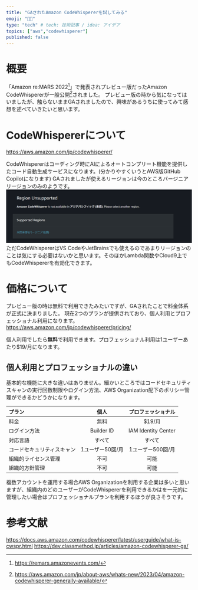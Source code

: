 ```yaml
---
title: "GAされたAmazon CodeWhispererを試してみる"
emoji: "😮‍💨"
type: "tech" # tech: 技術記事 / idea: アイデア
topics: ["aws","codewhisperer"]
published: false
---
```


# 概要
「Amazon re:MARS 2022[^1]」で発表されプレビュー版だったAmazon CodeWhispererが一般公開[^2]されました。
プレビュー版の時から気になってはいましたが、触らないままGAされましたので、興味があるうちに使ってみて感想を述べていきたいと思います。

[^1]: https://remars.amazonevents.com/
[^2]: https://aws.amazon.com/jp/about-aws/whats-new/2023/04/amazon-codewhisperer-generally-available/

# CodeWhispererについて
https://aws.amazon.com/jp/codewhisperer/

CodeWhispererはコーディング時にAIによるオートコンプリート機能を提供したコード自動生成サービスになります。(分かりやすくいうとAWS版GitHub Copilotになります)
GAされましたが使えるリージョンは今のところバージニアリージョンのみのようです。
![](/images/codewhisperer-tutorial/image1.png)
ただCodeWhispererはVS CodeやJetBrainsでも使えるのであまりリージョンのことは気にする必要はないかと思います。そのほかLambda関数やCloud9上でもCodeWhispererを有効化できます。

# 価格について
プレビュー版の時は無料で利用できたみたいですが、GAされたことで料金体系が正式に決まりました。
現在2つのプランが提供されており、個人利用とプロフェッショナル利用になります。
https://aws.amazon.com/jp/codewhisperer/pricing/

個人利用でしたら**無料**で利用できます。プロフェッショナル利用は1ユーザーあたり$19/月になります。

## 個人利用とプロフェッショナルの違い
基本的な機能に大きな違いはありません。細かいところではコードセキュリティスキャンの実行回数制限やログイン方法、AWS Organization配下のポリシー管理ができるかどうかになります。

|プラン|個人|プロフェッショナル|
|:---|:---:|:---:|
|料金|無料|$19/月|
|ログイン方法|Builder ID| IAM Identity Center|
|対応言語| すべて | すべて|
|コードセキュリティスキャン| 1ユーザー50回/月 | 1ユーザー500回/月 |
|組織的ライセンス管理| 不可 | 可能|
|組織的方針管理| 不可 | 可能|

複数アカウントを運用する場合AWS Organizationを利用する企業は多いと思いますが、組織内のどのユーザーがCodeWhispererを利用できるかはを一元的に管理したい場合はプロフェッショナルプランを利用するほうが良さそうです。

# 参考文献
https://docs.aws.amazon.com/codewhisperer/latest/userguide/what-is-cwspr.html
https://dev.classmethod.jp/articles/amazon-codewhisperer-ga/
